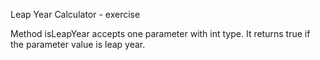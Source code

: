 Leap Year Calculator - exercise

Method isLeapYear accepts one parameter with int type.
It returns true if the parameter value is leap year.
